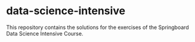 # data-science-intensive

This repository contains the solutions for the exercises of the Springboard Data Science Intensive Course.
